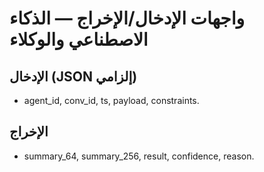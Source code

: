 # واجهات الإدخال/الإخراج — الذكاء الاصطناعي والوكلاء

## الإدخال (JSON إلزامي)
- agent_id, conv_id, ts, payload, constraints.

## الإخراج
- summary_64, summary_256, result, confidence, reason.
